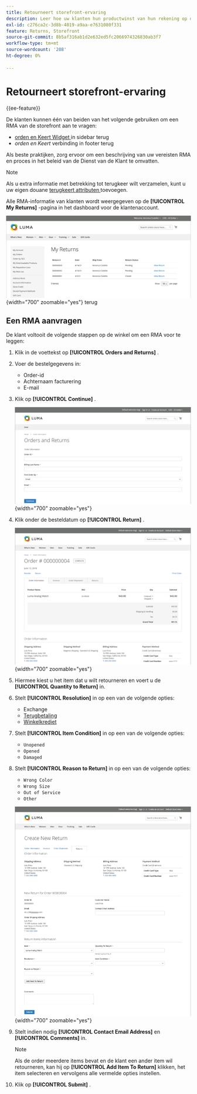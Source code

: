 ```yaml
---
title: Retourneert storefront-ervaring
description: Leer hoe uw klanten hun productwinst van hun rekening op de winkel kunnen beheren.
exl-id: c276ca2c-3d8b-4019-a9aa-e7631080f331
feature: Returns, Storefront
source-git-commit: 8b5af316ab1d2e632ed5fc2066974326830ab3f7
workflow-type: tm+mt
source-wordcount: '208'
ht-degree: 0%

---
```


# Retourneert storefront-ervaring

{{ee-feature}}

De klanten kunnen één van beiden van het volgende gebruiken om een RMA van de storefront aan te vragen:

- [ orden en Keert Widget ](../content-design/widget-orders-returns.md) in sidebar terug
- _orden en Keert_ verbinding in footer terug

Als beste praktijken, zorg ervoor om een beschrijving van uw vereisten RMA en proces in het beleid van de Dienst van de Klant te omvatten.

>[!NOTE]
>
>Als u extra informatie met betrekking tot terugkeer wilt verzamelen, kunt u uw eigen douane [ terugkeert attributen ](attributes-returns.md) toevoegen.

Alle RMA-informatie van klanten wordt weergegeven op de **[!UICONTROL My Returns]** -pagina in het dashboard voor de klantenaccount.

![ Mijn Keert ](./assets/my-returns-page.png){width="700" zoomable="yes"} terug

## Een RMA aanvragen

De klant voltooit de volgende stappen op de winkel om een RMA voor te leggen:

1. Klik in de voettekst op **[!UICONTROL Orders and Returns]** .

1. Voer de bestelgegevens in:

   - Order-id
   - Achternaam facturering
   - E-mail

1. Klik op **[!UICONTROL Continue]** .

   ![ orden en Keert terug ](./assets/storefront-orders-and-returns.png){width="700" zoomable="yes"}

1. Klik onder de besteldatum op **[!UICONTROL Return]** .

   ![ detail van de Orde ](./assets/storefront-orders-and-returns-order-information.png){width="700" zoomable="yes"}

1. Hiermee kiest u het item dat u wilt retourneren en voert u de **[!UICONTROL Quantity to Return]** in.

1. Stelt **[!UICONTROL Resolution]** in op een van de volgende opties:

   - Exchange
   - [Terugbetaling](../customers/refunds-customer-account.md)
   - [Winkelkrediet](../customers/store-credit-using.md)

1. Stelt **[!UICONTROL Item Condition]** in op een van de volgende opties:

   - `Unopened`
   - `Opened`
   - `Damaged`

1. Stelt **[!UICONTROL Reason to Return]** in op een van de volgende opties:

   - `Wrong Color`
   - `Wrong Size`
   - `Out of Service`
   - `Other`

   ![ creeer Nieuwe Terugkeer ](./assets/storefront-orders-and-returns-create-new-return.png){width="700" zoomable="yes"}

1. Stelt indien nodig **[!UICONTROL Contact Email Address]** en **[!UICONTROL Comments]** in.

   >[!NOTE]
   >
   >Als de order meerdere items bevat en de klant een ander item wil retourneren, kan hij op **[!UICONTROL Add Item To Return]** klikken, het item selecteren en vervolgens alle vermelde opties instellen.

1. Klik op **[!UICONTROL Submit]** .
